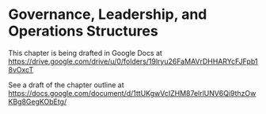 Governance, Leadership, and Operations Structures
==========================

This chapter is being drafted in Google Docs at
https://drive.google.com/drive/u/0/folders/19lryu26FaMAVrDHHARYcFJFpb18vOxcT

See a draft of the chapter outline at
https://docs.google.com/document/d/1ttUKgwVcIZHM87elrlUNV6Qi9thzOwKBg8GegKObEtg/
